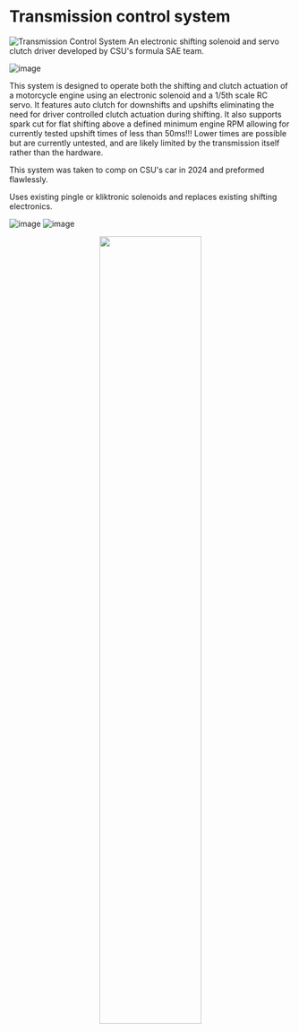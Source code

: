 
# Transmission control system
![Transmission Control System](https://github.com/user-attachments/assets/98a09840-d501-4c1e-9078-1e4b9dccaef6)
An electronic shifting solenoid and servo clutch driver developed by CSU's formula SAE team.

![image](https://github.com/ColoradoStateFSAE/Shifting-system/assets/45497901/2e4a6da3-12e0-473e-a43f-4c8390fd686f)

This system is designed to operate both the shifting and clutch actuation of a motorcycle engine using an electronic solenoid and a 1/5th scale RC servo.
It features auto clutch for downshifts and upshifts eliminating the need for driver controlled clutch actuation during shifting. 
It also supports spark cut for flat shifting above a defined minimum engine RPM allowing for currently tested upshift times of less than 50ms!!!
Lower times are possible but are currently untested, and are likely limited by the transmission itself rather than the hardware.


This system was taken to comp on CSU's car in 2024 and preformed flawlessly.


Uses existing pingle or kliktronic solenoids and replaces existing shifting electronics.

![image](https://github.com/ColoradoStateFSAE/Shifting-system/assets/45497901/029124a7-eb61-4bca-9c0d-cc61e725a79a)
![image](https://github.com/ColoradoStateFSAE/Shifting-system/assets/45497901/16bc343b-6edc-4ea3-bf92-b9842d30c58c)

<div align="center">
  <img src="https://github.com/user-attachments/assets/b50ab194-746a-4388-a420-ec247e9fc559" width="60%"/>
</div>
